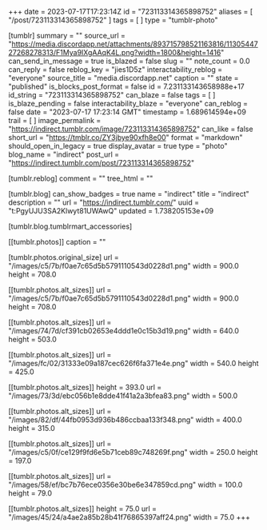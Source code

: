 +++
date = 2023-07-17T17:23:14Z
id = "723113314365898752"
aliases = [ "/post/723113314365898752" ]
tags = [ ]
type = "tumblr-photo"

[tumblr]
summary = ""
source_url = "https://media.discordapp.net/attachments/893715798521163816/1130544727268278313/F1Mya9IXgAAqK4L.png?width=1800&height=1416"
can_send_in_message = true
is_blazed = false
slug = ""
note_count = 0.0
can_reply = false
reblog_key = "jies1D5z"
interactability_reblog = "everyone"
source_title = "media.discordapp.net"
caption = ""
state = "published"
is_blocks_post_format = false
id = 7.231133143658988e+17
id_string = "723113314365898752"
can_blaze = false
tags = [ ]
is_blaze_pending = false
interactability_blaze = "everyone"
can_reblog = false
date = "2023-07-17 17:23:14 GMT"
timestamp = 1.689614594e+09
trail = [ ]
image_permalink = "https://indirect.tumblr.com/image/723113314365898752"
can_like = false
short_url = "https://tmblr.co/ZY3jbye90xfh8e00"
format = "markdown"
should_open_in_legacy = true
display_avatar = true
type = "photo"
blog_name = "indirect"
post_url = "https://indirect.tumblr.com/post/723113314365898752"

[tumblr.reblog]
comment = ""
tree_html = ""

[tumblr.blog]
can_show_badges = true
name = "indirect"
title = "indirect"
description = ""
url = "https://indirect.tumblr.com/"
uuid = "t:PgyUJU3SA2Klwyt81UWAwQ"
updated = 1.738205153e+09

[tumblr.blog.tumblrmart_accessories]

[[tumblr.photos]]
caption = ""

[tumblr.photos.original_size]
url = "/images/c5/7b/f0ae7c65d5b5791110543d0228d1.png"
width = 900.0
height = 708.0

[[tumblr.photos.alt_sizes]]
url = "/images/c5/7b/f0ae7c65d5b5791110543d0228d1.png"
width = 900.0
height = 708.0

[[tumblr.photos.alt_sizes]]
url = "/images/74/7d/cf391cb02653e4ddd1e0c15b3d19.png"
width = 640.0
height = 503.0

[[tumblr.photos.alt_sizes]]
url = "/images/fc/02/31333e09a187cec626f6fa371e4e.png"
width = 540.0
height = 425.0

[[tumblr.photos.alt_sizes]]
height = 393.0
url = "/images/73/3d/ebc056b1e8dde41f41a2a3bfea83.png"
width = 500.0

[[tumblr.photos.alt_sizes]]
url = "/images/82/df/44fb0953d936b486ccbaa133f348.png"
width = 400.0
height = 315.0

[[tumblr.photos.alt_sizes]]
url = "/images/c5/0f/ce129f9fd6e5b71ceb89c748269f.png"
width = 250.0
height = 197.0

[[tumblr.photos.alt_sizes]]
url = "/images/58/ef/bc7b76ece0356e30be6e347859cd.png"
width = 100.0
height = 79.0

[[tumblr.photos.alt_sizes]]
height = 75.0
url = "/images/45/24/a4ae2a85b28b41f76865397aff24.png"
width = 75.0
+++
